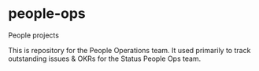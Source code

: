 # people-ops
People projects

This is repository for the People Operations team. It used primarily to track outstanding issues & OKRs for the Status People Ops team. 
